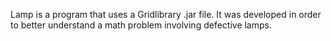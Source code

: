 Lamp is a program that uses a Gridlibrary .jar file. It was developed in order to better understand a math problem involving defective lamps.
